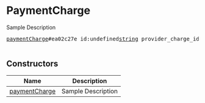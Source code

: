 # PaymentCharge

Sample Description

<pre>
<a href="../constructor/paymentCharge">paymentCharge</a>#ea02c27e id:undefined<a href="../type/string.md">string</a> provider_charge_id:undefined<a href="../type/string.md">string</a> = undefined<a href="../type/PaymentCharge.md">PaymentCharge</a>;

</pre>

## Constructors

| Name | Description |
|------|-------------|
| [paymentCharge](../constructor/paymentCharge.md) | Sample Description |

